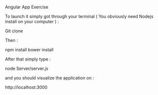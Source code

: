 Angular App Exercise

To launch it simply got through your terminal  ( You obviously need Nodejs install on your computer ) :

Git clone <url-repo>

Then :

npm install
bower install

After that simply type : 

node Server/server.js

and you should visualize the application on :

http://localhost:3000

